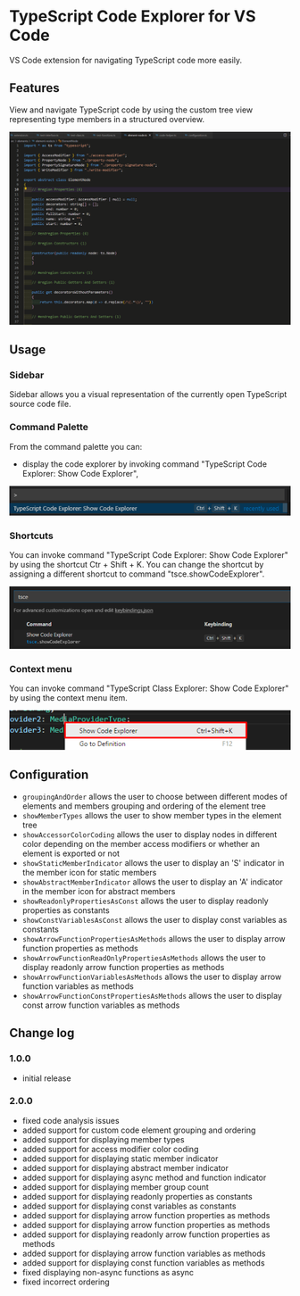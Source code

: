 # TypeScript Code Explorer for VS Code

VS Code extension for navigating TypeScript code more easily.

## Features

View and navigate TypeScript code by using the custom tree view representing type members in a structured overview.

![TypeScript Code Explorer](./doc/demo.gif "TypeScript Code Explorer")

## Usage

### Sidebar

Sidebar allows you a visual representation of the currently open TypeScript source code file.

### Command Palette

From the command palette you can:

* display the code explorer by invoking command "TypeScript Code Explorer: Show Code Explorer",

![Command Palette](./doc/command_palette.png "Command Palette")

### Shortcuts

You can invoke command "TypeScript Code Explorer: Show Code Explorer" by using the shortcut Ctr + Shift + K. You can change the shortcut by assigning a different shortcut to command "tsce.showCodeExplorer".

![Shortcut](./doc/shortcut.png "Shortcut")

### Context menu

You can invoke command "TypeScript Class Explorer: Show Code Explorer" by using the context menu item.

![Context Menu](./doc/context_menu.png "Context Menu")

## Configuration

* `groupingAndOrder` allows the user to choose between different modes of elements and members grouping and ordering of the element tree
* `showMemberTypes` allows the user to show member types in the element tree
* `showAccessorColorCoding` allows the user to display nodes in different color depending on the member access modifiers or whether an element is exported or not
* `showStaticMemberIndicator` allows the user to display an 'S' indicator in the member icon for static members
* `showAbstractMemberIndicator` allows the user to display an 'A' indicator in the member icon for abstract members
* `showReadonlyPropertiesAsConst` allows the user to display readonly properties as constants
* `showConstVariablesAsConst` allows the user to display const variables as constants
* `showArrowFunctionPropertiesAsMethods` allows the user to display arrow function properties as methods
* `showArrowFunctionReadOnlyPropertiesAsMethods` allows the user to display readonly arrow function properties as methods
* `showArrowFunctionVariablesAsMethods` allows the user to display arrow function variables as methods
* `showArrowFunctionConstPropertiesAsMethods` allows the user to display const arrow function variables as methods

## Change log

### 1.0.0

* initial release

### 2.0.0

* fixed code analysis issues
* added support for custom code element grouping and ordering
* added support for displaying member types
* added support for access modifier color coding
* added support for displaying static member indicator
* added support for displaying abstract member indicator
* added support for displaying async method and function indicator
* added support for displaying member group count
* added support for displaying readonly properties as constants
* added support for displaying const variables as constants
* added support for displaying arrow function properties as methods
* added support for displaying arrow function properties as methods
* added support for displaying readonly arrow function properties as methods
* added support for displaying arrow function variables as methods
* added support for displaying const function variables as methods
* fixed displaying non-async functions as async
* fixed incorrect ordering
